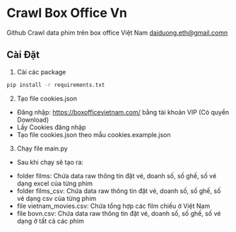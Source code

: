 # Crawl Box Office Vn 
Github Crawl data phim trên box office Việt Nam
daiduong.eth@gmail.comn

## Cài Đặt
1. Cài các package
```bash
pip install -r requirements.txt
```
2. Tạo file cookies.json
 - Đăng nhập: https://boxofficevietnam.com/ bằng tài khoản VIP (Có quyền Download)
 - Lấy Cookies đăng nhập
 - Tạo file cookies.json theo mẫu cookies.example.json

3. Chạy file main.py
 - Sau khi chạy sẽ tạo ra:
 + folder films: Chứa data raw thông tin đặt vé, doanh số, số ghế, số vé dạng excel của từng phim
 + folder films_csv: Chứa data raw thông tin đặt vé, doanh số, số ghế, số vé dạng csv của từng phim
 + file vietnam_movies.csv: Chứa tổng hợp các film chiếu ở Việt Nam
 + file bovn.csv: Chứa data raw thông tin đặt vé, doanh số, số ghế, số vé dạng ở tất cả các phim

